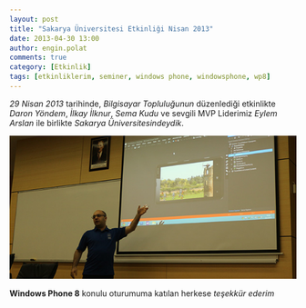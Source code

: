 ```yaml
---
layout: post
title: "Sakarya Üniversitesi Etkinliği Nisan 2013"
date: 2013-04-30 13:00
author: engin.polat
comments: true
category: [Etkinlik]
tags: [etkinliklerim, seminer, windows phone, windowsphone, wp8]
---
```

*29 Nisan 2013* tarihinde, *Bilgisayar Topluluğunun* düzenlediği etkinlikte *Daron Yöndem*, *İlkay İlknur*, *Sema Kudu* ve sevgili MVP Liderimiz *Eylem Arslan* ile birlikte *Sakarya Üniversitesindeydik*.

![](/assets/uploads/2013/04/SakaryaUniversitesi.jpg)

**Windows Phone 8** konulu oturumuma katılan herkese *teşekkür ederim*

